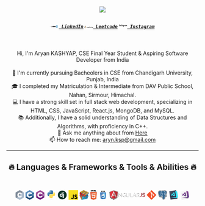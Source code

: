 <h1 align="center">
  <a href="https://git.io/typing-svg">
    <img src="https://readme-typing-svg.herokuapp.com/?lines=Hello,+There!+👋;This+is+Aryan+KASHYAP....;Nice+to+meet+you!&center=true&size=30">
  </a>
</h1>

<h5 align="center">
  <code><a href="https://www.linkedin.com/in/arynksp//" title="LinkedIn Profile"><img width="22" src="logo-hero.png"> LinkedIn</a></code>
  <code><a href="https://leetcode.com/u/aryan_ksp/" title="Leetcode Profile"><img width="22" src="LeetCode_Logo_black_with_text.svg.png"> Leetcode</a></code>
  <code><a href="https://www.instagram.com/aryan.0.8/" title="Instagram Profile"><img width="22" src="Logo-instagram.png"> Instagram</a></code>
</h5>
<br>
<p align="center">
  Hi, I'm Aryan KASHYAP, CSE Final Year Student & Aspiring Software Developer from India
  <br>
  <br>
  🔬 I'm currently pursuing Bacheolers in CSE from Chandigarh University, Punjab, India
  <br>
  🎓 I completed my Matriculation & Intermediate from DAV Public School, Nahan, Sirmour, Himachal.
  <br>
  💻 I have a strong skill set in full stack web development, specializing in HTML, CSS, JavaScript, React.js, MongoDB, and MySQL.
  <br>
  📚 Additionally, I have a solid understanding of Data Structures and Algorithms, with proficiency in C++.
  <br>
  💬 Ask me anything about from <a href="https://www.linkedin.com/in/arynksp/" title="Issues">Here</a>
  <br>
  📫 How to reach me: <a href="mailto: aryn.ksp@gmail.com">aryn.ksp@gmail.com</a>
</p>

<hr>
<h2 align="center">🔥 Languages & Frameworks & Tools & Abilities 🔥</h2>
<br>
<p align="center">
  <code><img title="C" height="25" src="c.svg"></code>
  <code><img title="C++" height="25" src="cpp.svg"></code>
  <code><img title="C#" height="25" src="/cSharp.svg"></code>
  <code><img title="Python" height="25" src="/python-original.svg"></code>
  <code><img title="Django" height="25" src="/django.png"></code>
  <code><img title="Javascript" height="25" src="/javascript.svg"></code>
  <code><img title="Problem Solving" height="25" src="/problemSolving.png"></code>
  <code><img title="HTML5" height="25" src="/html5.svg"></code>
  <code><img title="CSS" height="25" src="/css.svg"></code>
  <code><img title="AngularJS" height="25" src="/angularjs.png"></code>
  <code><img title="Git" height="25" src="/git-original.svg"></code>
  <code><img title="PostgreSQL" height="25" src="/postgresql.svg"></code>
  <code><img title="Visual Studio Code" height="25" src="/vscode.png"></code>
  <code><img title="Microsoft Visual Studio" height="25" src="/visualstudio.png"></code>

